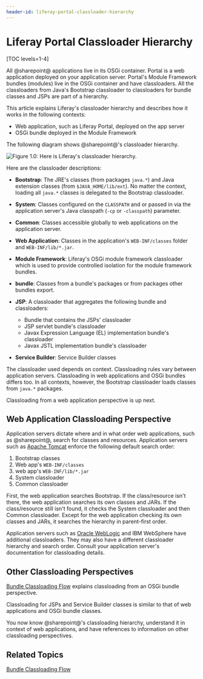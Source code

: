 ```yaml
---
header-id: liferay-portal-classloader-hierarchy
---
```


# Liferay Portal Classloader Hierarchy

[TOC levels=1-4]

All @sharepoint@ applications live in its OSGi container. Portal is a web 
application deployed on your application server. Portal's Module Framework 
bundles (modules) live in the OSGi container and have classloaders. All the 
classloaders from Java's Bootstrap classloader to classloaders for bundle 
classes and JSPs are part of a hierarchy. 

This article explains Liferay's classloader hierarchy and describes how it works 
in the following contexts: 

-   Web application, such as Liferay Portal, deployed on the app server
-   OSGi bundle deployed in the Module Framework

The following diagram shows @sharepoint@'s classloader hierarchy.

![Figure 1.0: Here is Liferay's classloader hierarchy.](../../images/portal-classloader-hierarchy.png)

Here are the classloader descriptions:

-   **Bootstrap**: The JRE's classes (from packages `java.*`) and Java 
    extension classes (from `$JAVA_HOME/lib/ext`). No matter the context, 
    loading all `java.*` classes is delegated to the Bootstrap classloader. 

-   **System**: Classes configured on the `CLASSPATH` and or passed in via the 
    application server's Java classpath (`-cp` or `-classpath`) parameter. 

-   **Common**: Classes accessible globally to web applications on the 
    application server. 

-   **Web Application**: Classes in the application's `WEB-INF/classes` folder 
    and `WEB-INF/lib/*.jar`. 

-   **Module Framework**: Liferay's OSGi module framework classloader which 
    is used to provide controlled isolation for the module framework bundles. 

-   **bundle**: Classes from a bundle's packages or from packages other 
    bundles export. 

-   **JSP**: A classloader that aggregates the following bundle and 
    classloaders:
    -   Bundle that contains the JSPs' classloader
    -   JSP servlet bundle's classloader
    -   Javax Expression Language (EL) implementation bundle's classloader
    -   Javax JSTL implementation bundle's classloader

-   **Service Builder**: Service Builder classes

The classloader used depends on context. Classloading rules vary between 
application servers. Classloading in web applications and OSGi bundles differs 
too. In all contexts, however, the Bootstrap classloader loads classes from 
`java.*` packages. 

Classloading from a web application perspective is up next. 

## Web Application Classloading Perspective

Application servers dictate where and in what order web applications, such as 
@sharepoint@, search for classes and resources. Application servers such as 
[Apache Tomcat](https://tomcat.apache.org/tomcat-9.0-doc/class-loader-howto.html) 
enforce the following default search order:

1.  Bootstrap classes
2.  Web app's `WEB-INF/classes`
3.  web app's `WEB-INF/lib/*.jar`
4.  System classloader
5.  Common classloader

First, the web application searches Bootstrap. If the class/resource isn't 
there, the web application searches its own classes and JARs. If the 
class/resource still isn't found, it checks the System classloader and then 
Common classloader.  Except for the web application checking its own classes and 
JARs, it searches the hierarchy in parent-first order. 

Application servers such as 
[Oracle WebLogic](https://docs.oracle.com/cd/E19501-01/819-3659/beadf/index.html) 
and IBM WebSphere have additional classloaders. They may also have a 
different classloader hierarchy and search order. Consult your application 
server's documentation for classloading details. 

## Other Classloading Perspectives

[Bundle Classloading Flow](/docs/7-2/customization/-/knowledge_base/c/bundle-classloading-flow) 
explains classloading from an OSGi bundle perspective. 

Classloading for JSPs and Service Builder classes is similar to that of web 
applications and OSGi bundle classes. 

You now know @sharepoint@'s classloading hierarchy, understand it in context of web 
applications, and have references to information on other classloading 
perspectives. 

## Related Topics

[Bundle Classloading Flow](/docs/7-2/customization/-/knowledge_base/c/bundle-classloading-flow)

